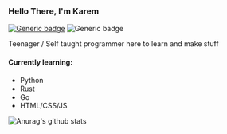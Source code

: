### Hello There, I'm Karem 
[![Generic badge](https://img.shields.io/badge/OS-Manjaro_Linux-<COLOR>.svg)](https://shields.io/)		![Generic badge](https://img.shields.io/badge/TEXT_EDITOR-VS_CODE-<COLOR>.svg)

Teenager / Self taught programmer here to learn and make stuff

#### Currently learning:
- Python
- Rust
- Go
- HTML/CSS/JS

![Anurag's github stats](https://github-readme-stats.vercel.app/api?username=karem34)
